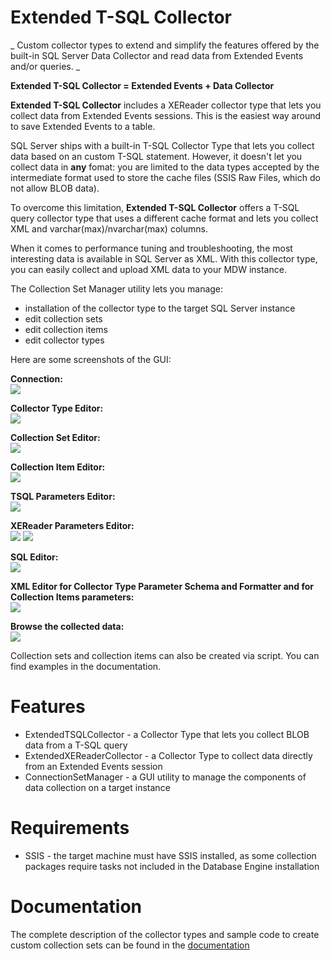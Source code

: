 # Extended T-SQL Collector
_ Custom collector types to extend and simplify the features offered by the built-in SQL Server Data Collector and read data from Extended Events and/or queries. _

**Extended T-SQL Collector = Extended Events + Data Collector**

**Extended T-SQL Collector** includes a XEReader collector type that lets you collect data from Extended Events sessions. This is the easiest way around to save Extended Events to a table.

SQL Server ships with a built-in T-SQL Collector Type that lets you collect data based on an custom T-SQL statement. However, it doesn't let you collect data in **any** fomat: you are limited to the data types accepted by the intermediate format used to store the cache files (SSIS Raw Files, which do not allow BLOB data).

To overcome this limitation, **Extended T-SQL Collector** offers a T-SQL query collector type that uses a different cache format and lets you collect XML and varchar(max)/nvarchar(max) columns.

When it comes to performance tuning and troubleshooting, the most interesting data is available in SQL Server as XML. With this collector type, you can easily collect and upload XML data to your MDW instance.

The Collection Set Manager utility lets you manage:
* installation of the collector type to the target SQL Server instance
* edit collection sets 
* edit collection items
* edit collector types

Here are some screenshots of the GUI:

**Connection:**  
![](Home_Connect.png)

**Collector Type Editor:**  
![](Home_CollectorTypeEditor.png)

**Collection Set Editor:**  
![](Home_CollectionSetEditor.png)

**Collection Item Editor:**  
![](Home_CollectionItemEditor.png)

**TSQL Parameters Editor:**  
![](Home_ParametersEditor.png)

**XEReader Parameters Editor:**  
![](Home_XEReaderParametersEditor_1.png)
![](Home_XEReaderParametersEditor_2.png)

**SQL Editor:**  
![](Home_SQLEditor.png)

**XML Editor for Collector Type Parameter Schema and Formatter and for Collection Items parameters:**  
![](Home_XMLEditor.png)

**Browse the collected data:**  
![](Home_XEDataForm.png)

Collection sets and collection items can also be created via script. You can find examples in the documentation.


# Features

* ExtendedTSQLCollector - a Collector Type that lets you collect BLOB data from a T-SQL query
* ExtendedXEReaderCollector - a Collector Type to collect data directly from an Extended Events session
* ConnectionSetManager - a GUI utility to manage the components of data collection  on a target instance

# Requirements

* SSIS - the target machine must have SSIS installed, as some collection packages require tasks not included in the Database Engine installation


# Documentation

The complete description of the collector types and sample code to create custom collection sets can be found in the [documentation](Documentation.md)